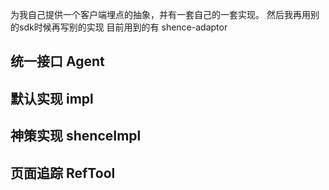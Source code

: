 为我自己提供一个客户端埋点的抽象，并有一套自己的一套实现。
然后我再用别的sdk时候再写别的实现
目前用到的有
shence-adaptor

## 统一接口 Agent

## 默认实现 impl

## 神策实现 shenceImpl

## 页面追踪 RefTool 
